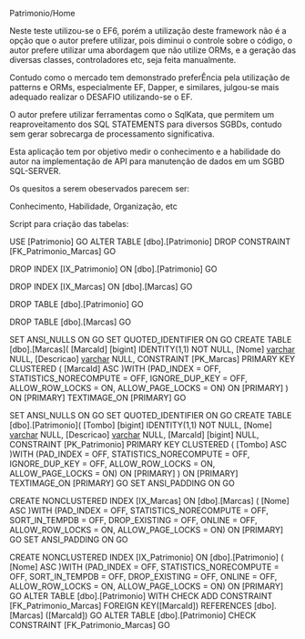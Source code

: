 Patrimonio/Home

Neste teste utilizou-se o EF6, porém a utilização deste framework não é a opção que o autor prefere utilizar, pois diminui o controle sobre o código, o autor prefere utilizar uma abordagem que não utilize ORMs, e a geração das diversas classes, controladores etc, seja feita manualmente.

Contudo como o mercado tem demonstrado preferÊncia pela utilização de patterns e ORMs, especialmente EF, Dapper, e similares, julgou-se mais adequado realizar o DESAFIO utilizando-se o EF.

O autor prefere utilizar ferramentas como o SqlKata, que permitem um reaproveitamento dos SQL STATEMENTS para diversos SGBDs, contudo sem gerar sobrecarga de processamento significativa.

Esta aplicação tem por objetivo medir o conhecimento e a habilidade do autor na implementação de API para manutenção de dados em um SGBD SQL-SERVER.

Os quesitos a serem obeservados parecem ser:

Conhecimento,
Habilidade,
Organização,
etc

Script para criação das tabelas:

USE [Patrimonio]
GO
ALTER TABLE [dbo].[Patrimonio] DROP CONSTRAINT [FK_Patrimonio_Marcas]
GO

DROP INDEX [IX_Patrimonio] ON [dbo].[Patrimonio]
GO

DROP INDEX [IX_Marcas] ON [dbo].[Marcas]
GO

DROP TABLE [dbo].[Patrimonio]
GO

DROP TABLE [dbo].[Marcas]
GO

SET ANSI_NULLS ON
GO
SET QUOTED_IDENTIFIER ON
GO
CREATE TABLE [dbo].[Marcas](
	[MarcaId] [bigint] IDENTITY(1,1) NOT NULL,
	[Nome] [varchar](50) NULL,
	[Descricao] [varchar](max) NULL,
 CONSTRAINT [PK_Marcas] PRIMARY KEY CLUSTERED 
(
	[MarcaId] ASC
)WITH (PAD_INDEX = OFF, STATISTICS_NORECOMPUTE = OFF, IGNORE_DUP_KEY = OFF, ALLOW_ROW_LOCKS = ON, ALLOW_PAGE_LOCKS = ON) ON [PRIMARY]
) ON [PRIMARY] TEXTIMAGE_ON [PRIMARY]
GO

SET ANSI_NULLS ON
GO
SET QUOTED_IDENTIFIER ON
GO
CREATE TABLE [dbo].[Patrimonio](
	[Tombo] [bigint] IDENTITY(1,1) NOT NULL,
	[Nome] [varchar](50) NULL,
	[Descricao] [varchar](max) NULL,
	[MarcaId] [bigint] NULL,
 CONSTRAINT [PK_Patrimonio] PRIMARY KEY CLUSTERED 
(
	[Tombo] ASC
)WITH (PAD_INDEX = OFF, STATISTICS_NORECOMPUTE = OFF, IGNORE_DUP_KEY = OFF, ALLOW_ROW_LOCKS = ON, ALLOW_PAGE_LOCKS = ON) ON [PRIMARY]
) ON [PRIMARY] TEXTIMAGE_ON [PRIMARY]
GO
SET ANSI_PADDING ON
GO

CREATE NONCLUSTERED INDEX [IX_Marcas] ON [dbo].[Marcas]
(
	[Nome] ASC
)WITH (PAD_INDEX = OFF, STATISTICS_NORECOMPUTE = OFF, SORT_IN_TEMPDB = OFF, DROP_EXISTING = OFF, ONLINE = OFF, ALLOW_ROW_LOCKS = ON, ALLOW_PAGE_LOCKS = ON) ON [PRIMARY]
GO
SET ANSI_PADDING ON
GO

CREATE NONCLUSTERED INDEX [IX_Patrimonio] ON [dbo].[Patrimonio]
(
	[Nome] ASC
)WITH (PAD_INDEX = OFF, STATISTICS_NORECOMPUTE = OFF, SORT_IN_TEMPDB = OFF, DROP_EXISTING = OFF, ONLINE = OFF, ALLOW_ROW_LOCKS = ON, ALLOW_PAGE_LOCKS = ON) ON [PRIMARY]
GO
ALTER TABLE [dbo].[Patrimonio]  WITH CHECK ADD  CONSTRAINT [FK_Patrimonio_Marcas] FOREIGN KEY([MarcaId])
REFERENCES [dbo].[Marcas] ([MarcaId])
GO
ALTER TABLE [dbo].[Patrimonio] CHECK CONSTRAINT [FK_Patrimonio_Marcas]
GO
